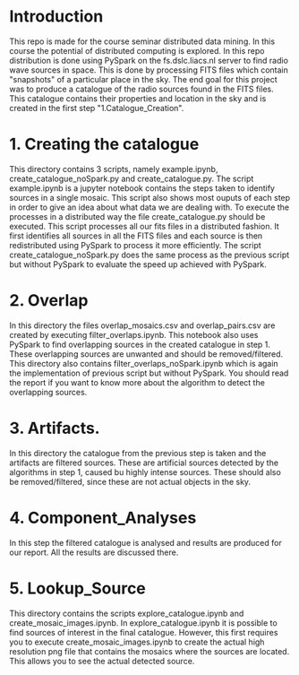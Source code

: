 # Introduction
This repo is made for the course seminar distributed data mining.
In this course the potential of distributed computing is explored.
In this repo distribution is done using PySpark on the fs.dslc.liacs.nl server to find radio wave sources in space.
This is done by processing FITS files which contain "snapshots" of a particular place in the sky.
The end goal for this project was to produce a catalogue of the radio sources found in the  FITS files.
This catalogue contains their properties and location in the sky and is created in the first step "1.Catalogue_Creation".

# 1. Creating the catalogue
This directory contains 3 scripts, namely example.ipynb, create_catalogue_noSpark.py and create_catalogue.py.
The script example.ipynb is a jupyter notebook contains the steps taken to identify sources in a single mosaic.
This script also shows most ouputs of each step in order to give an idea about what data we are dealing with.
To execute the processes in a distributed way the file create_catalogue.py should be executed.
This script processes all our fits files in a distributed fashion.
It first identifies all sources in all the FITS files and each source is then redistributed using PySpark to process it more efficiently. The script create_catalogue_noSpark.py does the same process as the previous script but without PySpark to evaluate the speed up achieved with PySpark. 

# 2. Overlap
In this directory the files overlap_mosaics.csv and overlap_pairs.csv are created by executing filter_overlaps.ipynb.
This notebook also uses PySpark to find overlapping sources in the created catalogue in step 1.
These overlapping sources are unwanted and should be removed/filtered.
This directory also contains filter_overlaps_noSpark.ipynb which is again the implementation of previous script but without PySpark.
You should read the report if you want to know more about the algorithm to detect the overlapping sources.

# 3. Artifacts.
In this directory the catalogue from the previous step is taken and the artifacts are filtered sources.
These are artificial sources detected by the algorithms in step 1, caused bu highly intense sources.
These should also be removed/filtered, since these are not actual objects in the sky.

# 4. Component_Analyses
In this step the filtered catalogue is analysed and results are produced for our report. All the results are discussed there.

# 5. Lookup_Source
This directory contains the scripts explore_catalogue.ipynb and create_mosaic_images.ipynb.
In explore_catalogue.ipynb it is possible to find sources of interest in the final catalogue.
However, this first requires you to execute create_mosaic_images.ipynb to create the actual high resolution png file that contains the mosaics where the sources are located. This allows you to see the actual detected source.
